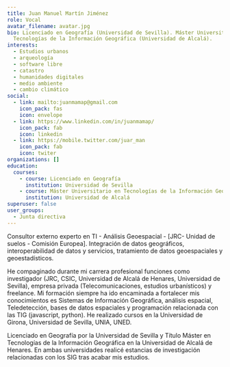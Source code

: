 ```yaml
---
title: Juan Manuel Martín Jiménez
role: Vocal
avatar_filename: avatar.jpg
bio: Licenciado en Geografía (Universidad de Sevilla). Máster Universitario en
  Tecnologías de la Información Geográfica (Universidad de Alcalá).
interests:
  - Estudios urbanos
  - arqueología
  - software libre
  - catastro
  - humanidades digitales
  - medio ambiente
  - cambio climático
social:
  - link: mailto:juanmamap@gmail.com
    icon_pack: fas
    icon: envelope
  - link: https://www.linkedin.com/in/juanmamap/
    icon_pack: fab
    icon: linkedin
  - link: https://mobile.twitter.com/juar_man
    icon_pack: fab
    icon: twiter
organizations: []
education:
  courses:
    - course: Licenciado en Geografía
      institution: Universidad de Sevilla
    - course: Máster Universitario en Tecnologías de la Información Geográfica
      institution: Universidad de Alcalá
superuser: false
user_groups:
  - Junta directiva
---
```

Consultor externo experto en TI - Análisis Geoespacial - \[JRC- Unidad  de suelos - Comisión Europea]. Integración de datos geográficos, interoperabilidad de datos y servicios, tratamiento de datos geoespaciales y geoestadísticos. 

He compaginado durante mi carrera profesional funciones como investigador (JRC, CSIC, Universidad de Alcalá de Henares, Universidad de Sevilla), empresa privada (Telecomunicaciones, estudios urbanísticos) y freelance. Mi formación siempre ha ido encaminada a fortalecer mis conocimientos es Sistemas de Información Geográfica, análisis espacial, Teledetección, bases de datos espaciales y programación relacionada con las TIG (javascript, python). He realizado cursos en la Universidad de Girona, Universidad de Sevilla, UNIA, UNED. 

Licenciado en Geografía por la Universidad de Sevilla y Título Máster en Tecnologías de la Información Geográfica en la Universidad de Alcalá de Henares. En ambas universidades realicé estancias de investigación relacionadas con los SIG tras acabar mis estudios.